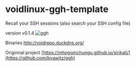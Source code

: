 # voidlinux-ggh-template
Recall your SSH sessions (also search your SSH config file)

version v0.1.4
![ggh](https://github.com/user-attachments/assets/740c7387-4bc2-4bcd-b2e5-3599e00633ed)

Binaries http://voidrepo.duckdns.org/


Originnal project
[https://mhogomchungu.github.io/sirikali/](https://github.com/byawitz/ggh)

